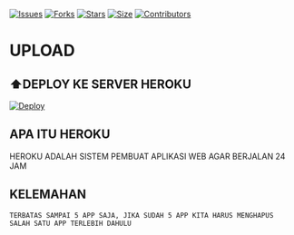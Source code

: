 [![Issues](https://img.shields.io/github/issues/derylprojects/tiktok-bot?style=for-the-badge&color=green)](https://github.com/derylprojects/tiktok-bot/issues)
[![Forks](https://img.shields.io/github/forks/derylprojects/tiktok-bot?style=for-the-badge&color=green)](https://github.com/derylprojects/tiktok-bot/fork)
[![Stars](https://img.shields.io/github/stars/derylprojects/tiktok-bot?style=for-the-badge&color=green)](https://github.com/derylprojects/tiktok-bot)
[![Size](https://img.shields.io/github/repo-size/derylprojects/tiktok-bot?style=for-the-badge&color=green)](https://github.com/derylprojects/tiktok-bot)
[![Contributors](https://img.shields.io/github/contributors/derylprojects/tiktok-bot?style=for-the-badge&color=green)](https://github.com/derylprojects/tiktok-bot)


# UPLOAD

## ⬆️DEPLOY KE SERVER HEROKU

[![Deploy](https://www.herokucdn.com/deploy/button.svg)](https://dashboard.heroku.com/new?button-url=https%3A%2F%2Fgithub.com%2Fderylprojects%2Ftiktok-bot&template=https%3A%2F%2Fgithub.com%2Fderylprojects%2Ftiktok-bot)


## APA ITU HEROKU
HEROKU ADALAH SISTEM PEMBUAT APLIKASI WEB AGAR BERJALAN
24 JAM
## KELEMAHAN
```
TERBATAS SAMPAI 5 APP SAJA, JIKA SUDAH 5 APP KITA HARUS MENGHAPUS SALAH SATU APP TERLEBIH DAHULU
```
